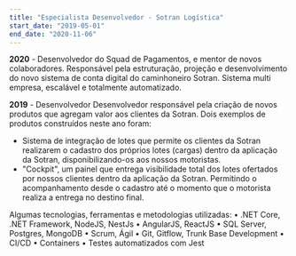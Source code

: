```yaml
---
title: "Especialista Desenvolvedor - Sotran Logística"
start_date: "2019-05-01"
end_date: "2020-11-06"
---
```


**2020** - Desenvolvedor do Squad de Pagamentos, e mentor de novos colaboradores.
Responsável pela estruturação, projeção e desenvolvimento do novo sistema de conta digital do caminhoneiro Sotran. Sistema multi empresa, escalável e totalmente automatizado.

**2019** - Desenvolvedor
Desenvolvedor responsável pela criação de novos produtos que agregam valor aos clientes da Sotran. Dois exemplos de produtos construídos neste ano foram:

- Sistema de integração de lotes que permite os clientes da Sotran realizarem o cadastro dos próprios lotes (cargas) dentro da aplicação da Sotran, disponibilizando-os aos nossos motoristas.
- "Cockpit", um painel que entrega visibilidade total dos lotes ofertados por nossos clientes dentro da aplicação da Sotran. Permitindo o acompanhamento desde o cadastro até o momento que o motorista realiza a entrega no destino final.

Algumas tecnologias, ferramentas e metodologias utilizadas:
• .NET Core, .NET Framework, NodeJS, NestJs
• AngularJS, ReactJS
• SQL Server, Postgres, MongoDB
• Scrum, Ágil
• Git, Gitflow, Trunk Base Development
• CI/CD
• Containers
• Testes automatizados com Jest
